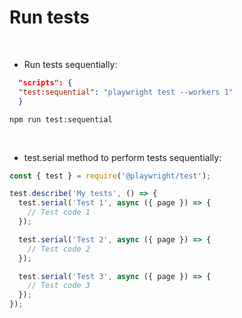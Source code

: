 # Run tests 

<br>

- Run tests sequentially:
```json
  "scripts": {
  "test:sequential": "playwright test --workers 1"
  }
```
`npm run test:sequential`

<br>

- test.serial method to perform tests sequentially:
```javascript
const { test } = require('@playwright/test');

test.describe('My tests', () => {
  test.serial('Test 1', async ({ page }) => {
    // Test code 1
  });

  test.serial('Test 2', async ({ page }) => {
    // Test code 2
  });

  test.serial('Test 3', async ({ page }) => {
    // Test code 3
  });
});